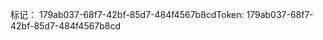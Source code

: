 <span data-ttu-id="68772-101">标记： 179ab037-68f7-42bf-85d7-484f4567b8cd</span><span class="sxs-lookup"><span data-stu-id="68772-101">Token: 179ab037-68f7-42bf-85d7-484f4567b8cd</span></span>